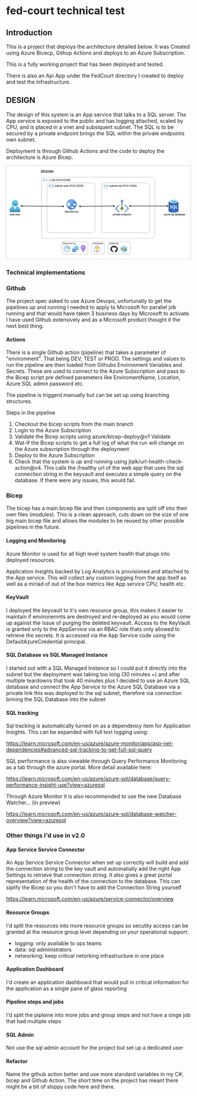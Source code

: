 # fed-court technical test

## Introduction

This is a project that deploys the architecture detailed below. It was Created using Azure Bicecp, Githup Actions and deploys to an Azure Subscription.

This is a fully working project that has been deployed and tested.

There is also an Api App under the FedCourt directory I created to deploy and test the infrastructure.

## DESIGN

The design of this system is an App service that talks to a SQL server. The App service is exposed to the public and has logging attached, scaled by CPU, and is placed in a vnet and subsiquent subnet. The SQL is to be secured by a private endpoint brings the SQL within the private endpoints own subnet.

Deployment is through Github Actions and the code to deploy the architecture is Azure Bicep.

![Alt text](diagram.jpg?raw=true "Title")

### Technical implementations

### Github

The project spec asked to use Azure Devops, unfortunatly to get the pipelines up and running I needed to apply to Microsoft for parallel job running and that would have taken 3 business days by Microsoft to activate. I have used Github extensively and as a Microsoft product thought it the next best thing.

#### Actions

There is a single Github action (pipeline) that takes a parameter of "environment". That being DEV, TEST or PROD. The settings and values to run the pipeline are then loaded from Githubs Environment Variables and Secrets. These are used to connect to the Azure Subscription and pass to the Bicep script pre defined parameters like EnviromentName, Location, Azure SQL admin password etc.

The pipeline is triggerd manually but can be set up using branching structures.

Steps in the pipeline

1. Checkout the bicep scripts from the main branch
2. Login to the Azure Subscription
3. Validate the Bicep scripts using azure/bicep-deploy@v1 Validate
4. Wat-If the Bicep scripts to get a full log of what the run will change on the Azure subscription through the deployment
5. Deploy to the Azure Subscription
6. Check that the system is up and running using jtalk/url-health-check-action@v4. This calls the /healthy url of the web app that uses the sql connection string in the keyvault and executes a simple query on the database. If there were any issues, this would fail.

### Bicep

The bicep has a main.bicep file and then components are split off into their own files (modules). This is a clean approach, cuts down on the size of one big main bicep file and allows the modules to be reused by other possible pipelines in the future.

#### Logging and Monitoring

Azure Monitor is used for all high level system health that plugs into deployed resources.

Application Insights backed by Log Analytics is provisioned and attached to the App service. This will collect any custom logging from the app itself as well as a miriad of out of the box metrics like App service CPU, health etc.

#### KeyVault

I deployed the keyvault to it's own resource group, this makes it easier to maintain if environemnts are destroyed and re-deployed as you would come up against the issue of purging the deleted keyvault. Access to the KeyVault is granted only to the AppService via an RBAC role thats only allowed to retrieve the secrets. It is accessed via the App Service code using the DefaultAzureCredential principal.

#### SQL Database vs SQL Managed Instance

I started out with a SQL Managed Instance so I could put it directly into the subnet but the deployment was taking too long (30 minutes +) and after multiple teardowns that took 40 minutes plus I decided to use an Azure SQL database and connect the App Service to the Azure SQL Database via a private link this was deployed to the sql subnet, therefore via connection brining the SQL Database into the subnet

#### SQL tracking

Sql tracking is automatically turned on as a dependency item for Application Insights. This can be expanded with full text logging using:

https://learn.microsoft.com/en-us/azure/azure-monitor/app/asp-net-dependencies#advanced-sql-tracking-to-get-full-sql-query

SQL pwrformance is also viewable through Query Performance Monitoring as a tab through the azure portal. More detail available here:

https://learn.microsoft.com/en-us/azure/azure-sql/database/query-performance-insight-use?view=azuresql

Through Azure Monitor it is also recommended to use the new Database Watcher... (in preview)

https://learn.microsoft.com/en-us/azure/azure-sql/database-watcher-overview?view=azuresql

### Other things I'd use in v2.0

#### App Service Service Connector

An App Service Service Connector when set up correctly will build and add the connection string to the key vault and automatially add the right App Settings to retrieve that connection string. It also gives a great portal representation of the health of the connection to the database. This can siplify the Bicep so you don't have to add the Connection String yourself

https://learn.microsoft.com/en-us/azure/service-connector/overview

#### Resource Groups

I'd split the resources into more resource groups so secutity access can be granted at the resource group level depending on your operational support:

- logging: only available to ops teams
- data: sql administrators
- networking: keep critical netorking infrastructure in one place

#### Application Dashboard

I'd create an application dashboard that would pull in critical information for the application as a single pane of glass reporting

#### Pipeline steps and jobs

I'd split the pipleine into more jobs and group steps and not have a singe job that had multiple steps

#### SQL Admin

Not use the sql admin account for the project but set up a dedicated user

#### Refactor

Name the github action better and use more standard variables in my C#, bicep and Github Action. The short time on the project has meant there might be a bit of sloppy code here and there.

